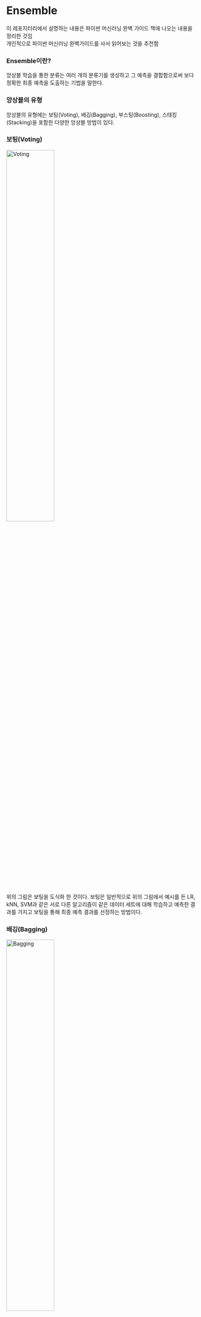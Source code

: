 # Ensemble
이 레포지터리에서 설명하는 내용은 파이썬 머신러닝 완벽 가이드 책에 나오는 내용을 정리한 것임<br>
개인적으로 파이썬 머신러닝 완벽가이드를 사서 읽어보는 것을 추천함
### Ensemble이란?
앙상블 학습을 통한 분류는 여러 개의 분류기를 생성하고 그 예측을 결합함으로써 보다 정확한 최종 예측을 도출하는 기법을 말한다.
### 앙상블의 유형
앙상블의 유형에는 보팅(Voting), 배깅(Bagging), 부스팅(Boosting), 스태킹(Stacking)을 포함한 다양한 앙상블 방법이 있다.
### 보팅(Voting)
<img src="https://cdn.discordapp.com/attachments/701041011174015006/701123105283768390/unknown.png" title="Voting" alt="Voting" width="50%"></img><br>
위의 그림은 보팅을 도식화 한 것이다. 보팅은 일반적으로 위의 그림에서 예시를 든 LR, kNN, SVM과 같은 서로 다른 알고리즘이 같은 데이터 세트에 대해 학습하고 예측한 결과를 가지고 보팅을 통해 최종 예측 결과를 선정하는 방법이다.
### 배깅(Bagging)
<img src="https://cdn.discordapp.com/attachments/701041011174015006/701127163759558696/unknown.png" title="Bagging" alt="Bagging" width="50%"></img><br>
위의 그림은 배깅을 도식화 한 것이다. 배깅은 부트스트래핑 분할 방식으로 샘플링된 데이터 세트를 여러개의 단일 ML 알고리즘(결정 트리 등)으로 개별 예측한 결과를 보팅을 통해서 최종 예측 결과를 선정하는 방법이다. 여기서 부트스트래핑(Bootstrapping) 분할 방식이란 개별 분류기에게 원본 학습 데이터에서 데이터를 샘플링해서 추출하는 방식을 말한다. 데이터를 샘플링할 때에는 데이터가 중첩되는 것을 허용하기 때문에 10000개의 데이터를 10개의 분류기가 나누더라도 각 1000개의 데이터 내에 중복된 데이터가 있을 수 있다. 대표적인 알고리즘으로 랜덤 포레스트가 있다.
### 보팅 유형
위에 설명한 보팅과 배깅은 보팅을 통해 최종 예측 결과를 선정한다고 했다. 이 보팅 방법에는 두 가지가 있는데 바로 하드 보팅과 소프트 보팅이다.
#### 하드 보팅(Hard Voting)
<img src="" title="Hard Voting" alt="Hard Voting"></img><br>
하드 보팅을 이용한 분류는 다수결 원칙과 비슷하다. 예측한 결괏값들 중 다수의 분류기가 결정한 예측값을 최종 보팅 결괏값으로 선정하는 것이다.
#### 소프트 보팅(Soft Voting)
<img src="" title="Soft Voting" alt="Soft Voting"></img><br>
소프트 보팅은 분류기들의 레이블 값 결정 확률을 모두 더하고 이를 평균해서 이들 중 확률이 가장 높은 레이블 값을 최종 보팅 결괏값으로 선정한다. 일반적으로 하드 보팅보다 소프트 보팅이 예측 성능이 좋아서 더 많이 사용한다.
### 부스팅(Boosting)
<img src="https://cdn.discordapp.com/attachments/701041011174015006/701138056308326441/unknown.png" title="AdaBoosting" alt="AdaBoosting"></img><br>
위의 그림은 부스팅 알고리즘 중 하나인 AdaBoost를 학습하는 과정을 도식화 한 것이다. 위의 그림을 볼 때, 동그라미가 처진 것은 잘못 분류된 것이고 기호의 크기는 가중치와 비례해서 보면 된다. 부스팅은 여러 개의 분류기가 순차적으로 학습을 수행하되, 앞에서 학습한 분류기가 예측이 틀린 데이터에 대해서는 올바르게 예측할 수 있도록 다음 분류기에게 는 가중치(weight)를 부여하면서 학습과 예측을 진행하는 것이다. 예측 성능이 뛰어나 앙상블 학습을 주도하고 있으며 대표적인 부스팅 알고리즘으로 그래디언트 부스트, XGBoost, LightGBM이 있다.
### 스태킹(Stacking)
